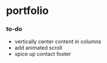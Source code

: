 # portfolio

<h3>to-do</h3>

<ul>
	<li>vertically center content in columns</li>
	<li>add animated scroll</li>
	<li>spice up contact footer</li>
</ul>